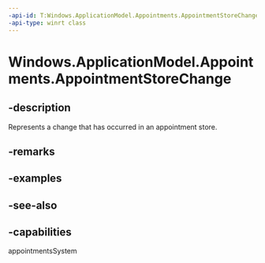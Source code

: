 ```yaml
---
-api-id: T:Windows.ApplicationModel.Appointments.AppointmentStoreChange
-api-type: winrt class
---
```


<!-- Class syntax.
public class AppointmentStoreChange : Windows.ApplicationModel.Appointments.IAppointmentStoreChange, Windows.ApplicationModel.Appointments.IAppointmentStoreChange2
-->

# Windows.ApplicationModel.Appointments.AppointmentStoreChange

## -description
Represents a change that has occurred in an appointment store.

## -remarks


## -examples

## -see-also

## -capabilities
appointmentsSystem
